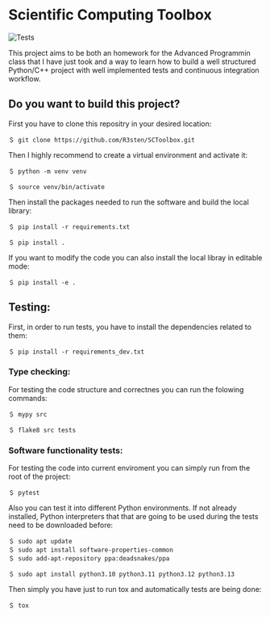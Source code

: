 # Scientific Computing Toolbox

![Tests](https://github.com/R3sten/SCToolbox/actions/workflows/tests.yml/badge.svg)

This project aims to be both an homework for the Advanced Programmin class that I have just took and a way to learn how to build a well structured Python/C++ project with well implemented tests and continuous integration workflow.

## Do you want to build this project?

First you have to clone this repositry in your desired location:

```
＄ git clone https://github.com/R3sten/SCToolbox.git
```

Then I highly recommend to create a virtual environment and activate it:

```
＄ python -m venv venv

＄ source venv/bin/activate
```

Then install the packages needed to run the software and build the local library:

```
＄ pip install -r requirements.txt

＄ pip install .
```

If you want to modify the code you can also install the local libray in editable mode:

```
＄ pip install -e .
```

## Testing:

First, in order to run tests, you have to install the dependencies related to them:

```
＄ pip install -r requirements_dev.txt
```

### Type checking:

For testing the code structure and correctnes you can run the folowing commands:

```
＄ mypy src

＄ flake8 src tests
```

### Software functionality tests:

For testing the code into current enviroment you can simply run from the root of the project:

```
＄ pytest
```

Also you can test it into different Python environments.
If not already installed, Python interpreters that that are going to be used during the tests need to be downloaded before:

```
＄ sudo apt update
＄ sudo apt install software-properties-common
＄ sudo add-apt-repository ppa:deadsnakes/ppa

＄ sudo apt install python3.10 python3.11 python3.12 python3.13
```

Then simply you have just to run tox and automatically tests are being done:

```
＄ tox
```
